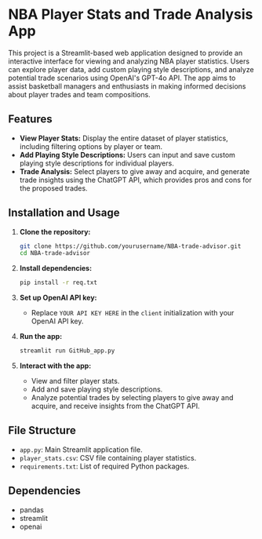 # NBA Player Stats and Trade Analysis App

This project is a Streamlit-based web application designed to provide an interactive interface for viewing and analyzing NBA player statistics. Users can explore player data, add custom playing style descriptions, and analyze potential trade scenarios using OpenAI's GPT-4o API. The app aims to assist basketball managers and enthusiasts in making informed decisions about player trades and team compositions.

## Features

- **View Player Stats:** Display the entire dataset of player statistics, including filtering options by player or team.
- **Add Playing Style Descriptions:** Users can input and save custom playing style descriptions for individual players.
- **Trade Analysis:** Select players to give away and acquire, and generate trade insights using the ChatGPT API, which provides pros and cons for the proposed trades.

## Installation and Usage

1. **Clone the repository:**
   ```bash
   git clone https://github.com/yourusername/NBA-trade-advisor.git
   cd NBA-trade-advisor
   ```

2. **Install dependencies:**
   ```bash
   pip install -r req.txt
   ```

3. **Set up OpenAI API key:**
   - Replace `YOUR API KEY HERE` in the `client` initialization with your OpenAI API key.

4. **Run the app:**
   ```bash
   streamlit run GitHub_app.py
   ```

5. **Interact with the app:**
   - View and filter player stats.
   - Add and save playing style descriptions.
   - Analyze potential trades by selecting players to give away and acquire, and receive insights from the ChatGPT API.

## File Structure

- `app.py`: Main Streamlit application file.
- `player_stats.csv`: CSV file containing player statistics.
- `requirements.txt`: List of required Python packages.

## Dependencies

- pandas
- streamlit
- openai
